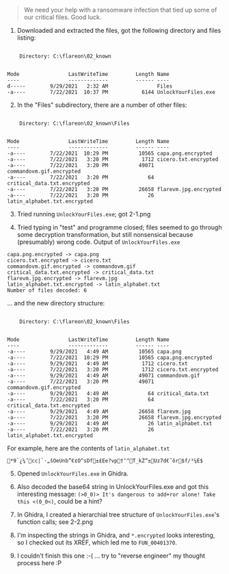 > We need your help with a ransomware infection that tied up some of our critical files. Good luck.

1. Downloaded and extracted the files, got the following directory and files listing:

```

    Directory: C:\flareon\02_known


Mode                LastWriteTime         Length Name
----                -------------         ------ ----
d-----        9/29/2021   2:32 AM                Files
-a----        7/22/2021  10:37 PM           6144 UnlockYourFiles.exe
```


2. In the "Files" subdirectory, there are a number of other files:

```

    Directory: C:\flareon\02_known\Files


Mode                LastWriteTime         Length Name
----                -------------         ------ ----
-a----        7/22/2021  10:29 PM          10565 capa.png.encrypted
-a----        7/22/2021   3:20 PM           1712 cicero.txt.encrypted
-a----        7/22/2021   3:20 PM          49071 commandovm.gif.encrypted
-a----        7/22/2021   3:20 PM             64 critical_data.txt.encrypted
-a----        7/22/2021   3:20 PM          26658 flarevm.jpg.encrypted
-a----        7/22/2021   3:20 PM             26 latin_alphabet.txt.encrypted
```

3. Tried running ``UnlockYourFiles.exe``; got 2-1.png

4. Tried typing in "test" and programme closed; files seemed to go through some decryption transformation, but still nonsensical because (presumably) wrong code. Output of ``UnlockYourFiles.exe``

```
capa.png.encrypted -> capa.png
cicero.txt.encrypted -> cicero.txt
commandovm.gif.encrypted -> commandovm.gif
critical_data.txt.encrypted -> critical_data.txt
flarevm.jpg.encrypted -> flarevm.jpg
latin_alphabet.txt.encrypted -> latin_alphabet.txt
Number of files decoded: 6
```

... and the new directory structure:

```

    Directory: C:\flareon\02_known\Files


Mode                LastWriteTime         Length Name
----                -------------         ------ ----
-a----        9/29/2021   4:49 AM          10565 capa.png
-a----        7/22/2021  10:29 PM          10565 capa.png.encrypted
-a----        9/29/2021   4:49 AM           1712 cicero.txt
-a----        7/22/2021   3:20 PM           1712 cicero.txt.encrypted
-a----        9/29/2021   4:49 AM          49071 commandovm.gif
-a----        7/22/2021   3:20 PM          49071 commandovm.gif.encrypted
-a----        9/29/2021   4:49 AM             64 critical_data.txt
-a----        7/22/2021   3:20 PM             64 critical_data.txt.encrypted
-a----        9/29/2021   4:49 AM          26658 flarevm.jpg
-a----        7/22/2021   3:20 PM          26658 flarevm.jpg.encrypted
-a----        9/29/2021   4:49 AM             26 latin_alphabet.txt
-a----        7/22/2021   3:20 PM             26 latin_alphabet.txt.encrypted
```

For example, here are the contents of ``latin_alphabet.txt``

```
*9`¿¼’cc|`·„šOeUnb”€¢O^sDf±£Ee?vp†‘^T_kŽ“±Uz7d€˜ôr$f/³¼É$
```
5. Opened ``UnlockYourFiles.exe`` in Ghidra.
6. Also decoded the base64 string in UnlockYourFiles.exe and got this interesting message: ``(>0_0)> It's dangerous to add+ror alone! Take this <(0_0<)``, could be a hint?
7. In Ghidra, I created a hierarchial tree structure of ``UnlockYourFiles.exe``'s function calls; see 2-2.png
8. I'm inspecting the strings in Ghidra, and ``*.encrypted`` looks interesting, so I checked out its XREF, which led me to ``FUN_00401370``.

9. I couldn't finish this one :-( ... try to "reverse engineer" my thought process here :P
